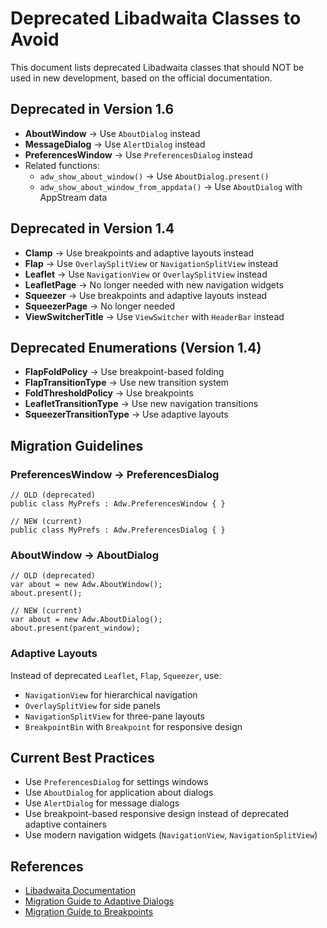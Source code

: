# Deprecated Libadwaita Classes to Avoid

This document lists deprecated Libadwaita classes that should NOT be used in new development, based on the official documentation.

## Deprecated in Version 1.6
- **AboutWindow** → Use `AboutDialog` instead
- **MessageDialog** → Use `AlertDialog` instead  
- **PreferencesWindow** → Use `PreferencesDialog` instead
- Related functions:
  - `adw_show_about_window()` → Use `AboutDialog.present()`
  - `adw_show_about_window_from_appdata()` → Use `AboutDialog` with AppStream data

## Deprecated in Version 1.4
- **Clamp** → Use breakpoints and adaptive layouts instead
- **Flap** → Use `OverlaySplitView` or `NavigationSplitView` instead
- **Leaflet** → Use `NavigationView` or `OverlaySplitView` instead
- **LeafletPage** → No longer needed with new navigation widgets
- **Squeezer** → Use breakpoints and adaptive layouts instead
- **SqueezerPage** → No longer needed
- **ViewSwitcherTitle** → Use `ViewSwitcher` with `HeaderBar` instead

## Deprecated Enumerations (Version 1.4)
- **FlapFoldPolicy** → Use breakpoint-based folding
- **FlapTransitionType** → Use new transition system
- **FoldThresholdPolicy** → Use breakpoints
- **LeafletTransitionType** → Use new navigation transitions
- **SqueezerTransitionType** → Use adaptive layouts

## Migration Guidelines

### PreferencesWindow → PreferencesDialog
```vala
// OLD (deprecated)
public class MyPrefs : Adw.PreferencesWindow { }

// NEW (current)
public class MyPrefs : Adw.PreferencesDialog { }
```

### AboutWindow → AboutDialog
```vala
// OLD (deprecated)
var about = new Adw.AboutWindow();
about.present();

// NEW (current)
var about = new Adw.AboutDialog();
about.present(parent_window);
```

### Adaptive Layouts
Instead of deprecated `Leaflet`, `Flap`, `Squeezer`, use:
- `NavigationView` for hierarchical navigation
- `OverlaySplitView` for side panels
- `NavigationSplitView` for three-pane layouts
- `BreakpointBin` with `Breakpoint` for responsive design

## Current Best Practices
- Use `PreferencesDialog` for settings windows
- Use `AboutDialog` for application about dialogs
- Use `AlertDialog` for message dialogs
- Use breakpoint-based responsive design instead of deprecated adaptive containers
- Use modern navigation widgets (`NavigationView`, `NavigationSplitView`)

## References
- [Libadwaita Documentation](https://gnome.pages.gitlab.gnome.org/libadwaita/doc/main/)
- [Migration Guide to Adaptive Dialogs](https://gnome.pages.gitlab.gnome.org/libadwaita/doc/main/migrating-to-adaptive-dialogs.html)
- [Migration Guide to Breakpoints](https://gnome.pages.gitlab.gnome.org/libadwaita/doc/main/migrating-to-breakpoints.html)
